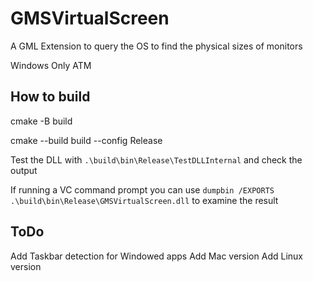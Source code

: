 # GMSVirtualScreen

A GML Extension to query the OS to find the physical sizes of monitors

Windows Only ATM

## How to build

cmake -B build

cmake --build build --config Release

Test the DLL with `.\build\bin\Release\TestDLLInternal` and check the output

If running a VC command prompt you can use `dumpbin /EXPORTS .\build\bin\Release\GMSVirtualScreen.dll` to examine the result

## ToDo

Add Taskbar detection for Windowed apps
Add Mac version
Add Linux version

